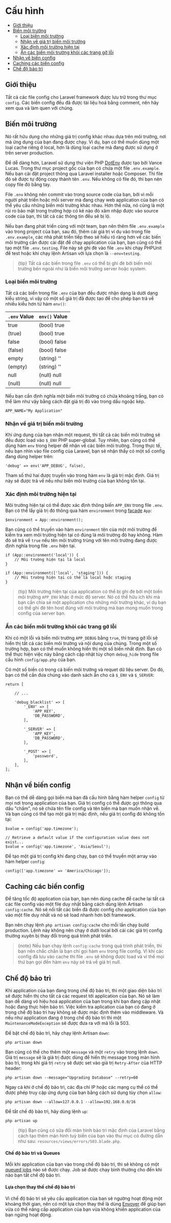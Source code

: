 # Cấu hình

- [Giới thiệu](#introduction)
- [Biến môi trường](#environment-configuration)
    - [Loại biến môi trường](#environment-variable-types)
    - [Nhận về giá trị biến môi trường](#retrieving-environment-configuration)
    - [Xác định môi trường hiện tại](#determining-the-current-environment)
    - [Ẩn các biến môi trường khỏi các trang gỡ lỗi](#hiding-environment-variables-from-debug)
- [Nhận về biến config](#accessing-configuration-values)
- [Caching các biến config](#configuration-caching)
- [Chế độ bảo trì](#maintenance-mode)

<a name="introduction"></a>
## Giới thiệu

Tất cả các file config cho Laravel framework được lưu trữ trong thư mục `config`. Các biến config đều đã được tài liệu hoá bằng comment, nên hãy xem qua và làm quen với chúng.

<a name="environment-configuration"></a>
## Biến môi trường

Nó rất hữu dụng cho những giá trị config khác nhau dựa trên môi trường, nơi mà ứng dụng của bạn đang được chạy. Ví dụ, bạn có thể muốn dùng một loại cache riêng ở local, hơn là dùng loại cache mà đang được sử dụng ở trên server production.

Để dễ dàng hơn, Laravel sử dụng thư viện PHP [DotEnv](https://github.com/vlucas/phpdotenv) được tạo bởi Vance Lucas. Trong thư mục project gốc của bạn có chứa một file `.env.example`. Nếu  bạn cài đặt project thông qua Laravel installer hoặc Composer. Thì file đó sẽ được tự động copy thành tên `.env`. Nếu không có file đó, thì bạn nên copy file đó bằng tay.

File `.env` không nên commit vào trong source code của bạn, bởi vì mỗi người phát triển hoặc mỗi server mà đang chạy web application của bạn có thể yêu cầu những biến môi trường khác nhau. Hơn thế nữa, nó cũng là một rủi ro bảo mật trong trường hợp có kẻ nào đó xâm nhập được vào source code của bạn, thì tất cả các thông tin đều sẽ bị lộ.

Nếu bạn đang phát triển cùng với một team, bạn nên thêm file `.env.example` vào trong project của bạn, sau đó, thêm cái giá trị ví dụ vào trong file `.env.example`, các nhà phát triển tiếp theo sẽ hiểu rõ ràng hơn về các biến môi trường cần được cài đặt để chạy application của bạn, bạn cũng có thể tạo một file `.env.testing`. File này sẽ ghi đè vào file `.env` khi chạy PHPUnit để test hoặc khi chạy lệnh Artisan với lựa chọn là `--env=testing`.

> {tip} Tất cả các biến trong file `.env` có thể bị ghi đè bởi biến môi trường bên ngoài như là biến môi trường server hoặc system.

<a name="environment-variable-types"></a>
### Loại biến môi trường

Tất cả các biến trong file `.env` của bạn đều được nhận dạng là dưới dạng kiểu string, vì vậy có một số giá trị đã được tạo để cho phép bạn trả về nhiều kiểu hơn từ hàm `env()`:

`.env` Value  | `env()` Value
------------- | -------------
true | (bool) true
(true) | (bool) true
false | (bool) false
(false) | (bool) false
empty | (string) ''
(empty) | (string) ''
null | (null) null
(null) | (null) null

Nếu bạn cần định nghĩa một biến môi trường có chứa khoảng trắng, bạn có thể làm như vậy bằng cách đặt giá trị đó vào trong dấu ngoặc kép.

    APP_NAME="My Application"

<a name="retrieving-environment-configuration"></a>
### Nhận về giá trị biến môi trường

Khi ứng dụng của bạn nhận một request, thì tất cả các biến môi trường sẽ đều được load vào `$_ENV` PHP super-global. Tuy nhiên, bạn cũng có thể dùng hàm `env` trong helper để nhận về các biến môi trường. Trong thực tế, nếu bạn nhìn vào file config của Laravel, bạn sẽ nhận thấy có một số config đang dùng helper trên:

    'debug' => env('APP_DEBUG', false),

Tham số thứ hai được truyền vào trong hàm `env` là giá trị mặc định. Giá trị này sẽ được trả về nếu như biến môi trường của bạn không tồn tại.

<a name="determining-the-current-environment"></a>
### Xác định môi trường hiện tại

Môi trường hiện tại có thể được xác định thông biến `APP_ENV` trong file `.env`. Bạn có thể lấy giá trị đó thông qua hàm `environment` trong [facade](/docs/{{version}}/facades) `App`:

    $environment = App::environment();

Bạn cũng có thể truyền vào hàm `environment` tên của một môi trường để kiểm tra xem môi trường hiện tại có đúng là môi trường đó hay không. Hàm đó sẽ trả về `true` nếu tên môi trường trùng với tên môi trường đang được định nghĩa trong file `.env` hiện tại.

    if (App::environment('local')) {
        // Môi trường hiện tại là local
    }

    if (App::environment(['local', 'staging'])) {
        // Môi trường hiện tại có thể là local hoặc staging
    }

> {tip} Môi trường hiện tại của application có thể bị ghi đè bởi một biến môi trường `APP_ENV` khác ở mức độ server. Nó có thể hữu ích khi mà bạn cần chia sẻ một application cho những môi trường khác, ví dụ bạn có thể ghi đè tên host đúng với môi trường mà bạn mong muốn trong config của server bạn.

<a name="hiding-environment-variables-from-debug"></a>
### Ẩn các biến môi trường khỏi các trang gỡ lỗi

Khi có một lỗi và biến môi trường `APP_DEBUG` bằng `true`, thì trang gỡ lỗi sẽ hiển thị tất cả các biến môi trường và nội dung của chúng. Trong một số trường hợp, bạn có thể muốn không hiển thị một số biến nhất định. Bạn có thể thực hiện việc này bằng cách cập nhật tùy chọn `debug_hide` trong file cấu hình `config/app.php` của bạn.

Có một số biến có trong cả biến môi trường và requet dữ liệu server. Do đó, bạn có thể cần đưa chúng vào danh sách ẩn cho cả `$_ENV` và `$_SERVER`:

    return [

        // ...

        'debug_blacklist' => [
            '_ENV' => [
                'APP_KEY',
                'DB_PASSWORD',
            ],

            '_SERVER' => [
                'APP_KEY',
                'DB_PASSWORD',
            ],

            '_POST' => [
                'password',
            ],
        ],
    ];

<a name="accessing-configuration-values"></a>
## Nhận về biến config

Bạn có thể dễ dàng gọi biến mà bạn đã cấu hình bằng hàm helper `config` từ mọi nơi trong application của bạn. Giá trị config có thể được gọi thông qua dấu "chấm", nó sẽ chứa tên file config và tên biến mà bạn muốn nhận về. Và bạn cũng có thể tạo một giá trị mặc định, nếu giá trị config đó không tồn tại:

    $value = config('app.timezone');

    // Retrieve a default value if the configuration value does not exist...
    $value = config('app.timezone', 'Asia/Seoul');

Để tạo một giá trị config khi đang chạy, bạn có thể truyền một array vào hàm helper `config`:

    config(['app.timezone' => 'America/Chicago']);

<a name="configuration-caching"></a>
## Caching các biến config

Để tăng tốc độ application của bạn, bạn nên dùng cache để cache lại tất cả các file config vào một file duy nhất bằng cách dùng lệnh Artisan `config:cache`. Nó sẽ nối tất các biến đã được config cho application của bạn vào một file duy nhất và nó sẽ load nhanh hơn bởi framework.

Bạn nên chạy lệnh `php artisan config:cache` cho mỗi lần chạy build production. Lệnh này không nên chạy ở dưới local bởi cái các giá trị config thường xuyên bị thay đổi trong quá trình phát triển.

> {note} Nếu bạn chạy lệnh `config:cache` trong quá trình phát triển, thì bạn nên chắc chắn là bạn chỉ gọi hàm `env` trong file config. Vì khi các config đã lưu vào cache thì file `.env` sẽ không được load và vì thế mọi thứ bạn gọi đến hàm `env` này sẽ trả về giá trị null.

<a name="maintenance-mode"></a>
## Chế độ bảo trì

Khi application của bạn đang trong chế độ bảo trì, thì một giao diện bảo trì sẽ được hiển thị cho tất cả các request tới application của bạn. Nó sẽ làm bạn dễ dàng vô hiệu hoá application của bạn trong khi bạn đang cập nhật hoặc đang thực hiện bảo trì. Việc kiểm tra aplication của bạn có đang ở trong chế độ bảo trì hay không sẽ được mặc định thêm vào middleware. Và nếu như application đang ở trong chế độ bảo trì thì một `MaintenanceModeException` sẽ được đưa ra với mã lỗi là 503.

Để bật chế độ bảo trì, hãy chạy lệnh Artisan `down`:

    php artisan down

Bạn cũng có thể cho thêm một `message` và một `retry` vào trong lệnh `down`. Giá trị `message` sẽ là giá trị được dùng để hiển thị message trong màn hình bảo trì, trong khi giá trị `retry` sẽ được set vào giá trị `Retry-After` của HTTP header:

    php artisan down --message="Upgrading Database" --retry=60

Ngay cả khi ở chế độ bảo trì, các địa chỉ IP hoặc các mạng cụ thể có thể được phép truy cập ứng dụng của bạn bằng cách sử dụng tùy chọn `allow`:

    php artisan down --allow=127.0.0.1 --allow=192.168.0.0/16

Để tắt chế độ bảo trì, hãy dùng lệnh `up`:

    php artisan up

> {tip} Bạn cũng có sửa đổi màn hình bảo trì mặc định của Laravel bằng cách tạo thêm màn hình tuỳ biến của bạn vào thư mục có đường dẫn như sau: `resources/views/errors/503.blade.php`.

#### Chế độ bảo trì và Queues

Mỗi khi application của bạn vào trong chế độ bảo trì, thì sẽ không có một [queued jobs](/docs/{{version}}/queues) nào sẽ được chạy. Job sẽ được chạy bình thường cho đến khi nào bạn tắt chế độ bảo trì.

#### Lựa chọn thay thế chế độ bảo trì

Vì chế độ bảo trì sẽ yêu cầu application của ban sẽ ngường hoạt động một khoảng thời gian, nên có một lựa chọn thay thế là dùng [Envoyer](https://envoyer.io) để giúp bạn vừa có thể nâng cấp application của bạn vừa không khiến application của bạn ngừng hoạt động.

